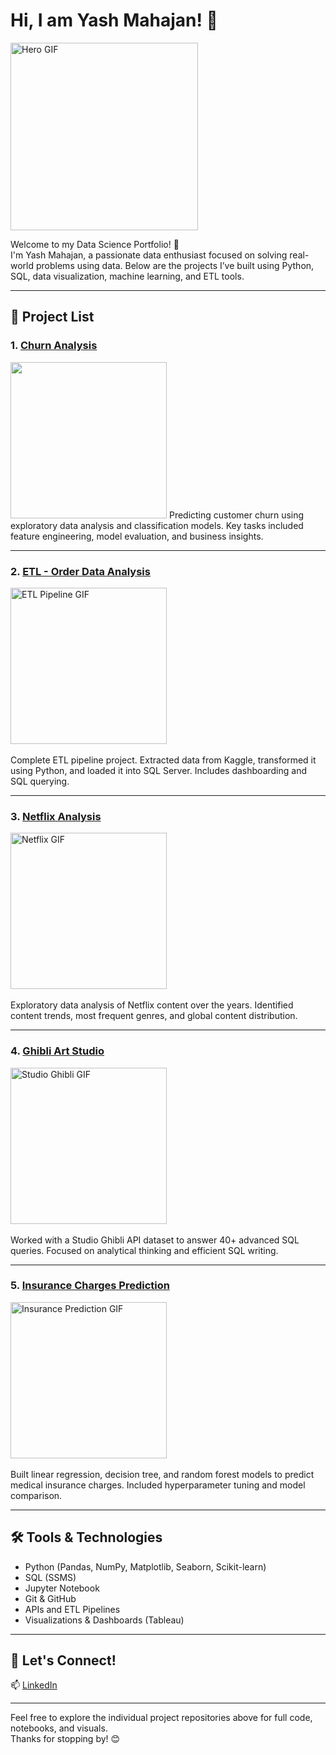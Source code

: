 # Hi, I am Yash Mahajan! 👋

<img src="https://media.giphy.com/media/xT9IgG50Fb7Mi0prBC/giphy.gif" width="300" alt="Hero GIF"/>

Welcome to my Data Science Portfolio! 🚀  
I'm Yash Mahajan, a passionate data enthusiast focused on solving real-world problems using data. Below are the projects I’ve built using Python, SQL, data visualization, machine learning, and ETL tools.

---

## 📂 Project List

### 1. [Churn Analysis](https://github.com/mahajanyash42/Churn-Analysis)  
<img src="https://media.giphy.com/media/RbDKaczqWovIugyJmW/giphy.gif" width="250"/> 
Predicting customer churn using exploratory data analysis and classification models. Key tasks included feature engineering, model evaluation, and business insights.

---

### 2. [ETL - Order Data Analysis](https://github.com/mahajanyash42/ETL--Order-Analysis)  
<img src="https://media.giphy.com/media/v1.Y2lkPTc5MGI3NjExcWt6czZuczZubm8xMTA2dzgyczM4OWQ5b2NkZ2YzODMyMHMxc3RpdiZlcD12MV9naWZzX3NlYXJjaCZjdD1n/KTjDNO6mqo1GZ3lNdf/giphy.gif" width="250" alt="ETL Pipeline GIF"/><br>  
Complete ETL pipeline project. Extracted data from Kaggle, transformed it using Python, and loaded it into SQL Server. Includes dashboarding and SQL querying.

---

### 3. [Netflix Analysis](https://github.com/mahajanyash42/Netflix-Analysis)  
<img src="https://media.giphy.com/media/v1.Y2lkPTc5MGI3NjExaG13b2YyMGx5YXM1MmhnYjN4dHRpZjJ3NWFuOWdjY3hzMW1mbWh0biZlcD12MV9naWZzX3NlYXJjaCZjdD1n/KZe02gpoAj4yVjxKQt/giphy.gif" width="250" alt="Netflix GIF"/><br>  
Exploratory data analysis of Netflix content over the years. Identified content trends, most frequent genres, and global content distribution.

---

### 4. [Ghibli Art Studio](https://github.com/mahajanyash42/Ghibli-Art-Analysiss)  
<img src="https://media.giphy.com/media/v1.Y2lkPTc5MGI3NjExY3MxcHlubWp1ODZ4Zjd0MDZnOW12OG45dHY2d2JocjhwMDlqaDBvNCZlcD12MV9naWZzX3NlYXJjaCZjdD1n/F99PZtJC8Hxm0/giphy.gif" width="250" alt="Studio Ghibli GIF"/><br>  
Worked with a Studio Ghibli API dataset to answer 40+ advanced SQL queries. Focused on analytical thinking and efficient SQL writing.

---

### 5. [Insurance Charges Prediction](https://github.com/mahajanyash42/Medical-Insurance-Charges-Prediction)  
<img src="https://media.giphy.com/media/v1.Y2lkPTc5MGI3NjExeGt2OXQ0YWtxdnplaTJyZTljbGRuZjNxaXg5YzBmYjZteXNhdTdmYSZlcD12MV9naWZzX3NlYXJjaCZjdD1n/3o7TKuFYevgE2b6Mx2/giphy.gif" width="250" alt="Insurance Prediction GIF"/><br>  
Built linear regression, decision tree, and random forest models to predict medical insurance charges. Included hyperparameter tuning and model comparison.

---

## 🛠️ Tools & Technologies

- Python (Pandas, NumPy, Matplotlib, Seaborn, Scikit-learn)  
- SQL (SSMS)  
- Jupyter Notebook  
- Git & GitHub  
- APIs and ETL Pipelines  
- Visualizations & Dashboards (Tableau)

---

## 🔗 Let's Connect!

📫 [LinkedIn](https://www.linkedin.com/in/yashhmahajan/)

---

Feel free to explore the individual project repositories above for full code, notebooks, and visuals.  
Thanks for stopping by! 😊
